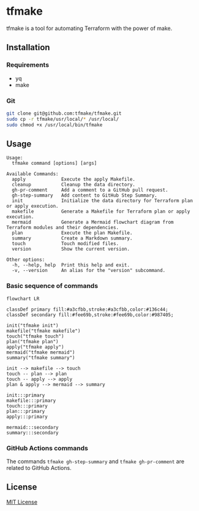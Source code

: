 # tfmake

tfmake is a tool for automating Terraform with the power of make.

## Installation

### Requirements
- yq
- make

### Git

```bash
git clone git@github.com:tfmake/tfmake.git
sudo cp -r tfmake/usr/local/* /usr/local/
sudo chmod +x /usr/local/bin/tfmake
```

## Usage

```
Usage:
  tfmake command [options] [args]

Available Commands:
  apply             Execute the apply Makefile.
  cleanup           Cleanup the data directory.
  gh-pr-comment     Add a comment to a GitHub pull request.
  gh-step-summary   Add content to GitHub Step Summary.
  init              Initialize the data directory for Terraform plan or apply execution.
  makefile          Generate a Makefile for Terraform plan or apply execution.
  mermaid           Generate a Mermaid flowchart diagram from Terraform modules and their dependencies.
  plan              Execute the plan Makefile.
  summary           Create a Markdown summary.
  touch             Touch modified files.
  version           Show the current version.

Other options:
  -h, --help, help  Print this help and exit.
  -v, --version     An alias for the "version" subcommand.
```

### Basic sequence of commands

```mermaid
flowchart LR

classDef primary fill:#a3cfbb,stroke:#a3cfbb,color:#136c44;
classDef secondary fill:#fee69b,stroke:#fee69b,color:#987405;

init("tfmake init")
makefile("tfmake makefile")
touch("tfmake touch")
plan("tfmake plan")
apply("tfmake apply")
mermaid("tfmake mermaid")
summary("tfmake summary")

init --> makefile --> touch
touch -- plan --> plan
touch -- apply --> apply
plan & apply --> mermaid --> summary

init:::primary
makefile:::primary
touch:::primary
plan:::primary
apply:::primary

mermaid:::secondary
summary:::secondary
```

### GitHub Actions commands

The commands `tfmake gh-step-summary` and `tfmake gh-pr-comment` are related to GitHub Actions.
## License

[MIT License](https://github.com/tfmake/tfmake/blob/main/LICENSE)
